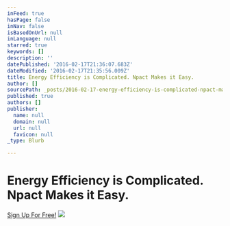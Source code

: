 ```yaml
---
inFeed: true
hasPage: false
inNav: false
isBasedOnUrl: null
inLanguage: null
starred: true
keywords: []
description: ''
datePublished: '2016-02-17T21:36:07.683Z'
dateModified: '2016-02-17T21:35:56.009Z'
title: Energy Efficiency is Complicated. Npact Makes it Easy.
author: []
sourcePath: _posts/2016-02-17-energy-efficiency-is-complicated-npact-makes-it-easy.md
published: true
authors: []
publisher:
  name: null
  domain: null
  url: null
  favicon: null
_type: Blurb

---
```

# Energy Efficiency is Complicated. Npact Makes it Easy.

[Sign Up For Free!][0]
![](https://the-grid-user-content.s3-us-west-2.amazonaws.com/96fb3b88-afb9-46ae-9be1-0d897a9a6c60.png)

[0]: thegrid.io